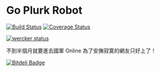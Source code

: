 # Go Plurk Robot
[![Build Status](https://secure.travis-ci.org/elct9620/go-plurk-robot.png?branch=master)](https://travis-ci.org/elct9620/go-plurk-robot)
[![Coverage Status](https://coveralls.io/repos/elct9620/go-plurk-robot/badge.svg?branch=master&service=github)](https://coveralls.io/github/elct9620/go-plurk-robot?branch=master)

[![wercker status](https://app.wercker.com/status/f6b3c29f0fdfb254d486cd8667eefc6f/m "wercker status")](https://app.wercker.com/project/bykey/f6b3c29f0fdfb254d486cd8667eefc6f)

不到半個月就要進去國軍 Online 為了安撫寂寞的網友只好上了！


[![Bitdeli Badge](https://d2weczhvl823v0.cloudfront.net/elct9620/go-plurk-robot/trend.png)](https://bitdeli.com/free "Bitdeli Badge")

